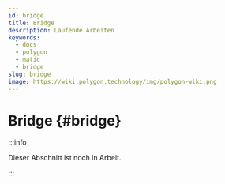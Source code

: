 ```yaml
---
id: bridge
title: Bridge
description: Laufende Arbeiten
keywords:
  - docs
  - polygon
  - matic
  - bridge
slug: bridge
image: https://wiki.polygon.technology/img/polygon-wiki.png
---
```


# Bridge {#bridge}

:::info

Dieser Abschnitt ist noch in Arbeit.

:::